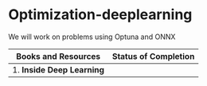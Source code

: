 # Optimization-deeplearning
We will work on problems using Optuna and ONNX

| Books and Resources | Status of Completion |
| ----- | -----|
| 1. **Inside Deep Learning** | |
